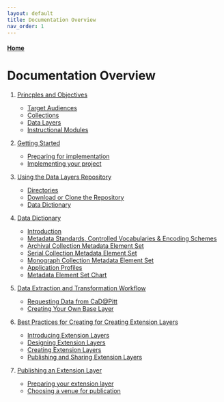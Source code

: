 ```yaml
---
layout: default
title: Documentation Overview
nav_order: 1
---
```



#### [Home](http://cadatpitt.github.io)

# Documentation Overview

01. [Princples and Objectives](01-principles-and-objectives.md)
    - [Target Audiences](01-principles-and-objectives.md#target-audiences)
    - [Collections](01-principles-and-objectives.md#collections)
    - [Data Layers](01-principles-and-objectives.md#data-layers)
    - [Instructional Modules](01-principles-and-objectives.md#instructional-modules)

02. [Getting Started](02-getting-started.md)
    - [Preparing for implementation](02-getting-started.md#preparing-for-implementation)
    - [Implementing your project](02-getting-started.md#implementing-your-project)

03. [Using the Data Layers Repository](03-using-the-repository.md)
    - [Directories](03-using-the-repository.md#directories)
    - [Download or Clone the Repository](03-using-the-repository.md#download-or-clone-the-repository)
    - [Data Dictionary](03-using-the-repository.md#data-dictionary)

04. [Data Dictionary](data-dictionary/04-data-dictionary.md)
    - [Introduction](data-dictionary/introduction.html)
    - [Metadata Standards, Controlled Vocabularies & Encoding Schemes](data-dictionary/standards.md)
    - [Archival Collection Metadata Element Set](data-dictionary/archival-collections.md)
    - [Serial Collection Metadata Element Set](data-dictionary/serial-collections.md)
    - [Monograph Collection Metadata Element Set](data-dictionary/monograph-collections.md)
    - [Application Profiles](data-dictionary/application-profiles.md)
    - [Metadata Element Set Chart](data-dictionary/metadata-element-set-chart.md)

05. [Data Extraction and Transformation Workflow](05-data-extraction-and-transformation-workflow.md)
    - [Requesting Data from CaD@Pitt](05-data-extraction-and-transformation-workflow.md#requesting-data-from-cad@pitt)
    - [Creating Your Own Base Layer](05-data-extraction-and-transformation-workflow.md#creating-your-own-base-layer)

06. [Best Practices for Creating for Creating Extension Layers](06-best-practices-for-creating-extension-layers.md)
    - [Introducing Extension Layers](06-best-practices-for-creating-extension-layers.md#introducing-extension-layers)
    - [Designing Extension Layers](06-best-practices-for-creating-extension-layers.md#designing-extension-layers)
    - [Creating Extension Layers](06-best-practices-for-creating-extension-layers.md#creating-extension-layers)
    - [Publishing and Sharing Extension Layers](06-best-practices-for-creating-extension-layers.md#publishing-and-sharing-extension-layers)

07. [Publishing an Extension Layer](07-publishing-an-extension-layer.md)
    - [Preparing your extension layer](07-publishing-an-extension-layer.md#preparing-your-extension-layer)
    - [Choosing a venue for publication](07-publishing-an-extension-layer.md#choosing-a-venue-for-publication)


<!--# Instructional Modules

* creating a baselayer
  * from an existing collection
  * creating a custom collection
  * transforming library datasets into CSV
  * publishing the baselayers

* designing an enrichment layer
  * design principles for enrichment layer
  * creating the layer codebook
  * critiquing the layer
  * creating the layer form in machine-readable form (JSON, CSV?)

* implementing an enrichment layer with the web application
  * for instructor
  * for student

* implementing an enrichment layer without a web application
  * for instructor
  * for student

* visualizing an enrichment layer
  * design principles for visualization
  * selecting data from layers-->
